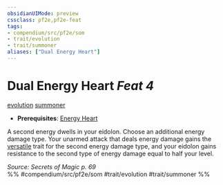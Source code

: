 ```yaml
---
obsidianUIMode: preview
cssclass: pf2e,pf2e-feat
tags:
- compendium/src/pf2e/som
- trait/evolution
- trait/summoner
aliases: ["Dual Energy Heart"]
---
```

# Dual Energy Heart  *Feat 4*  
[evolution](../../rules/traits/evolution-som.md)  [summoner](../../rules/traits/summoner-som.md)  

- **Prerequisites**: [Energy Heart](energy-heart-som.md)

A second energy dwells in your eidolon. Choose an additional energy damage type. Your unarmed attack that deals energy damage gains the [versatile](../../rules/traits/versatile.md) trait for the second energy damage type, and your eidolon gains resistance to the second type of energy damage equal to half your level.

*Source: Secrets of Magic p. 69*  
%% #compendium/src/pf2e/som #trait/evolution #trait/summoner %%